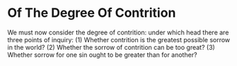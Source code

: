 # Of The Degree Of Contrition

We must now consider the degree of contrition: under which head there are three points of inquiry:
(1) Whether contrition is the greatest possible sorrow in the world?
(2) Whether the sorrow of contrition can be too great?
(3) Whether sorrow for one sin ought to be greater than for another?